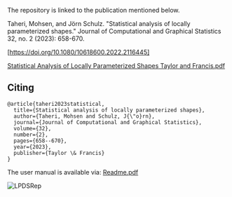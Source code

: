 The repository is linked to the publication mentioned below.

Taheri, Mohsen, and Jörn Schulz. "Statistical analysis of locally parameterized shapes." Journal of Computational and Graphical Statistics 32, no. 2 (2023): 658-670.

[https://doi.org/10.1080/10618600.2022.2116445]

[Statistical Analysis of Locally Parameterized Shapes Taylor and Francis.pdf](https://github.com/MohsenTaheriShalmani/Statistical_Analysis_of_Locally_Parameterized_Shapes/files/14559989/Statistical.Analysis.of.Locally.Parameterized.Shapes.Taylor.and.Francis.pdf)


## Citing
```
@article{taheri2023statistical,
  title={Statistical analysis of locally parameterized shapes},
  author={Taheri, Mohsen and Schulz, J{\"o}rn},
  journal={Journal of Computational and Graphical Statistics},
  volume={32},
  number={2},
  pages={658--670},
  year={2023},
  publisher={Taylor \& Francis}
}
```

The user manual is available via:
[Readme.pdf](https://github.com/MohsenTaheriShalmani/Statistical_Analysis_of_Locally_Parameterized_Shapes/files/14558067/Readme.pdf)



![LPDSRep](https://github.com/MohsenTaheriShalmani/Statistical_Analysis_of_Locally_Parameterized_Shapes/assets/19237855/7d2ea0c7-cbba-4304-a0b5-14c03dbaef18)
